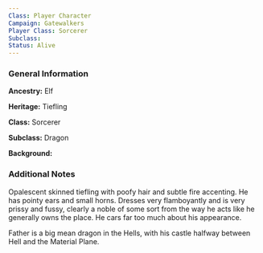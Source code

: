 ```yaml
---
Class: Player Character
Campaign: Gatewalkers
Player Class: Sorcerer
Subclass: 
Status: Alive
---
```

### General Information

**Ancestry:** Elf

**Heritage:** Tiefling

**Class:** Sorcerer

**Subclass:** Dragon

**Background:** 

### Additional Notes

Opalescent skinned tiefling with poofy hair and subtle fire accenting. He has pointy ears and small horns. Dresses very flamboyantly and is very prissy and fussy, clearly a noble of some sort from the way he acts like he generally owns the place. He cars far too much about his appearance.

Father is a big mean dragon in the Hells, with his castle halfway between Hell and the Material Plane.